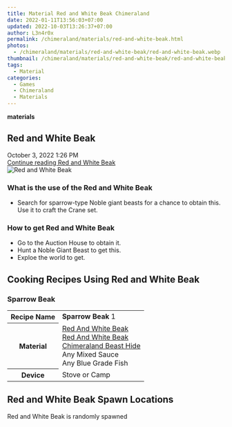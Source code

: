 ```yaml
---
title: Material Red and White Beak Chimeraland
date: 2022-01-11T13:56:03+07:00
updated: 2022-10-03T13:26:37+07:00
author: L3n4r0x
permalink: /chimeraland/materials/red-and-white-beak.html
photos:
  - /chimeraland/materials/red-and-white-beak/red-and-white-beak.webp
thumbnail: /chimeraland/materials/red-and-white-beak/red-and-white-beak.webp
tags:
  - Material
categories:
  - Games
  - Chimeraland
  - Materials
---
```


<section id="bootstrap-wrapper">
  <link
    rel="stylesheet"
    href="https://cdn.statically.io/gh/dimaslanjaka/Web-Manajemen/40ac3225/css/bootstrap-4.5-wrapper.css"
  />
  <div
    class="row g-0 border rounded overflow-hidden flex-md-row mb-4 shadow-sm position-relative bg-light text-dark"
  >
    <div class="col p-4 d-flex flex-column position-static">
      <strong class="d-inline-block mb-2 text-success">materials</strong>
      <h2 class="mb-0">Red and White Beak</h2>
      <div class="mb-1 text-muted">October 3, 2022 1:26 PM</div>
      <a
        href="/chimeraland/materials/red-and-white-beak.html"
        class="stretched-link d-none"
        >Continue reading Red and White Beak</a
      >
    </div>
    <div class="col-auto d-none d-lg-block">
      <img
        src="/chimeraland/materials/red-and-white-beak/red-and-white-beak.webp"
        alt="Red and White Beak"
      />
    </div>
  </div>
  <div class="row bg-light text-dark">
    <div class="col-lg-6 col-12 mb-2">
      <div class="card">
        <div class="card-body">
          <h3 class="card-title">What is the use of the Red and White Beak</h3>
          <div class="card-text">
            <ul>
              <li>
                Search for sparrow-type Noble giant beasts for a chance to
                obtain this. Use it to craft the Crane set.
              </li>
            </ul>
          </div>
        </div>
      </div>
    </div>
    <div class="col-lg-6 col-12 mb-2">
      <div class="card">
        <div class="card-body">
          <h3 class="card-title">How to get Red and White Beak</h3>
          <div class="card-text">
            <ul>
              <li>Go to the Auction House to obtain it.</li>
              <li>Hunt a Noble Giant Beast to get this.</li>
              <li>Exploe the world to get.</li>
            </ul>
          </div>
        </div>
      </div>
    </div>
    <div class="col-12 mb-2">
      <h2 id="cookable">Cooking Recipes Using Red and White Beak</h2>
      <div id="recipe-sparrow-beak">
        <h3 id="item-sparrow-beak">Sparrow Beak</h3>
        <div class="mb-2">
          <table class="table">
            <tr>
              <th>Recipe Name</th>
              <td><b>Sparrow Beak</b> 1</td>
            </tr>
            <tr>
              <th>Material</th>
              <td>
                <a
                  class="text-decoration-none"
                  href="/chimeraland/materials/red-and-white-beak.html"
                  >Red And White Beak</a
                ><br /><a
                  class="text-decoration-none"
                  href="/chimeraland/materials/red-and-white-beak.html"
                  >Red And White Beak</a
                ><br /><a
                  class="text-decoration-none"
                  href="/chimeraland/materials/chimeraland-beast-hide.html"
                  >Chimeraland Beast Hide</a
                ><br />Any Mixed Sauce<br />Any Blue Grade Fish
              </td>
            </tr>
            <tr>
              <th>Device</th>
              <td>Stove or Camp</td>
            </tr>
          </table>
        </div>
      </div>
    </div>
    <div class="col-12 mb-2">
      <h2>Red and White Beak Spawn Locations</h2>
      <p>Red and White Beak is randomly spawned</p>
    </div>
  </div>
</section>